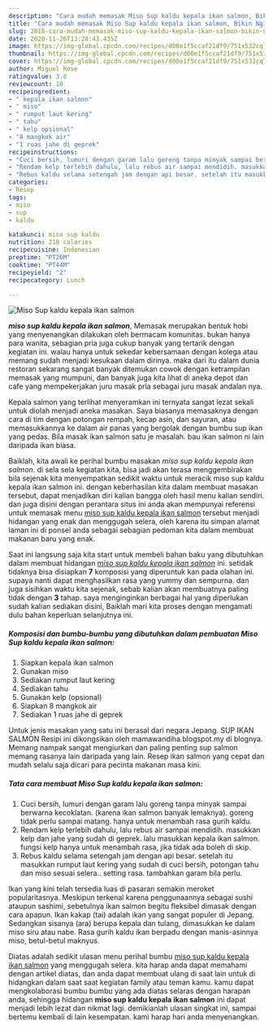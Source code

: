```yaml
---
description: "Cara mudah memasak Miso Sup kaldu kepala ikan salmon, Bikin Ngiler"
title: "Cara mudah memasak Miso Sup kaldu kepala ikan salmon, Bikin Ngiler"
slug: 2018-cara-mudah-memasak-miso-sup-kaldu-kepala-ikan-salmon-bikin-ngiler
date: 2020-11-26T13:28:43.435Z
image: https://img-global.cpcdn.com/recipes/d00e1f5ccaf21df9/751x532cq70/miso-sup-kaldu-kepala-ikan-salmon-foto-resep-utama.jpg
thumbnail: https://img-global.cpcdn.com/recipes/d00e1f5ccaf21df9/751x532cq70/miso-sup-kaldu-kepala-ikan-salmon-foto-resep-utama.jpg
cover: https://img-global.cpcdn.com/recipes/d00e1f5ccaf21df9/751x532cq70/miso-sup-kaldu-kepala-ikan-salmon-foto-resep-utama.jpg
author: Miguel Rose
ratingvalue: 3.8
reviewcount: 10
recipeingredient:
- " kepala ikan salmon"
- " miso"
- " rumput laut kering"
- " tahu"
- " kelp opsional"
- "8 mangkok air"
- "1 ruas jahe di geprek"
recipeinstructions:
- "Cuci bersih, lumuri dengan garam lalu goreng tanpa minyak sampai berwarna kecoklatan. (karena ikan salmon banyak lemaknya). goreng tidak perlu sampai matang. hanya untuk menambah rasa gurih kaldu."
- "Rendam kelp terlebih dahulu, lalu rebus air sampai mendidih. masukkan kelp dan jahe yang sudah di geprek. lalu masukkan kepala ikan salmon. fungsi kelp hanya untuk menambah rasa, jika tidak ada boleh di skip."
- "Rebus kaldu selama setengah jam dengan api besar. setelah itu masukkan rumput laut kering yang sudah di cuci bersih, potongan tahu dan miso sesuai selera.. setting rasa. tambahkan garam bila perlu."
categories:
- Resep
tags:
- miso
- sup
- kaldu

katakunci: miso sup kaldu 
nutrition: 218 calories
recipecuisine: Indonesian
preptime: "PT26M"
cooktime: "PT44M"
recipeyield: "2"
recipecategory: Lunch

---
```



![Miso Sup kaldu kepala ikan salmon](https://img-global.cpcdn.com/recipes/d00e1f5ccaf21df9/751x532cq70/miso-sup-kaldu-kepala-ikan-salmon-foto-resep-utama.jpg)

<b><i>miso sup kaldu kepala ikan salmon</i></b>, Memasak merupakan bentuk hobi yang menyenangkan dilakukan oleh bermacam komunitas. bukan hanya para wanita, sebagian pria juga cukup banyak yang tertarik dengan kegiatan ini. walau hanya untuk sekedar kebersamaan dengan kolega atau memang sudah menjadi kesukaan dalam dirinya. maka dari itu dalam dunia restoran sekarang sangat banyak ditemukan cowok dengan ketrampilan memasak yang mumpuni, dan banyak juga kita lihat di aneka depot dan cafe yang mempekerjakan juru masak pria sebagai juru masak andalan nya.

Kepala salmon yang terlihat menyeramkan ini ternyata sangat lezat sekali untuk diolah menjadi aneka masakan. Saya biasanya memasaknya dengan cara di tim dengan potongan rempah, kecap asin, dan sayuran, atau memasukkannya ke dalam air panas yang bergolak dengan bumbu sup ikan yang pedas. Bila masak ikan salmon satu je masalah. bau ikan salmon ni lain daripada ikan biasa.

Baiklah, kita awali ke perihal bumbu masakan <i>miso sup kaldu kepala ikan salmon</i>. di sela sela kegiatan kita, bisa jadi akan terasa menggembirakan bila sejenak kita menyempatkan sedikit waktu untuk meracik miso sup kaldu kepala ikan salmon ini. dengan keberhasilan kita dalam membuat masakan tersebut, dapat menjadikan diri kalian bangga oleh hasil menu kalian sendiri. dan juga disini dengan perantara situs ini anda akan mempunyai referensi untuk memasak menu <u>miso sup kaldu kepala ikan salmon</u> tersebut menjadi hidangan yang enak dan menggugah selera, oleh karena itu simpan alamat laman ini di ponsel anda sebagai sebagian pedoman kita dalam membuat makanan baru yang enak.


Saat ini langsung saja kita start untuk membeli bahan baku yang dibutuhkan dalam membuat hidangan <u><i>miso sup kaldu kepala ikan salmon</i></u> ini. setidak tidaknya bisa disiapkan <b>7</b> komposisi yang diperuntuk kan pada olahan ini. supaya nanti dapat menghasilkan rasa yang yummy dan sempurna. dan juga sisihkan waktu kita sejenak, sebab kalian akan membuatnya paling tidak dengan <b>3</b> tahap. saya menginginkan berbagai hal yang diperlukan sudah kalian sediakan disini, Baiklah mari kita proses dengan mengamati dulu bahan keperluan selanjutnya ini.

<!--inarticleads1-->

##### Komposisi dan bumbu-bumbu yang dibutuhkan dalam pembuatan Miso Sup kaldu kepala ikan salmon:

1. Siapkan  kepala ikan salmon
1. Gunakan  miso
1. Sediakan  rumput laut kering
1. Sediakan  tahu
1. Gunakan  kelp (opsional)
1. Siapkan 8 mangkok air
1. Sediakan 1 ruas jahe di geprek


Untuk jenis masakan yang satu ini berasal dari negara Jepang. SUP IKAN SALMON Resipi ini dikongsikan oleh mamawandiha.blogspot.my di blognya. Memang nampak sangat mengiurkan dan paling penting sup salmon memang rasanya lain daripada yang lain. Resep ikan salmon yang cepat dan mudah selalu saja dicari para pecinta makanan masa kini. 

<!--inarticleads2-->

##### Tata cara membuat Miso Sup kaldu kepala ikan salmon:

1. Cuci bersih, lumuri dengan garam lalu goreng tanpa minyak sampai berwarna kecoklatan. (karena ikan salmon banyak lemaknya). goreng tidak perlu sampai matang. hanya untuk menambah rasa gurih kaldu.
1. Rendam kelp terlebih dahulu, lalu rebus air sampai mendidih. masukkan kelp dan jahe yang sudah di geprek. lalu masukkan kepala ikan salmon. fungsi kelp hanya untuk menambah rasa, jika tidak ada boleh di skip.
1. Rebus kaldu selama setengah jam dengan api besar. setelah itu masukkan rumput laut kering yang sudah di cuci bersih, potongan tahu dan miso sesuai selera.. setting rasa. tambahkan garam bila perlu.


Ikan yang kini telah tersedia luas di pasaran semakin meroket popularitasnya. Meskipun terkenal karena penggunaannya sebagai sushi ataupun sashimi, sebetulnya ikan salmon begitu fleksibel dimasak dengan cara apapun. Ikan kakap (tai) adalah ikan yang sangat populer di Jepang. Sedangkan sisanya (ara) berupa kepala dan tulang, dimasukkan ke dalam miso siru atau nabe. Rasa gurih kaldu ikan berpadu dengan manis-asinnya miso, betul-betul maknyus. 

Diatas adalah sedikit ulasan menu perihal bumbu <u>miso sup kaldu kepala ikan salmon</u> yang menggugah selera. kita harap anda dapat memahami dengan artikel diatas, dan anda dapat membuat ulang di saat lain untuk di hidangkan dalam saat saat kegiatan family atau teman kamu. kamu dapat mengkolaborasi bumbu bumbu yang ada diatas selaras dengan harapan anda, sehingga hidangan <b>miso sup kaldu kepala ikan salmon</b> ini dapat menjadi lebih lezat dan nikmat lagi. demikianlah ulasan singkat ini, sampai bertemu kembali di lain kesempatan. kami harap hari anda menyenangkan.
